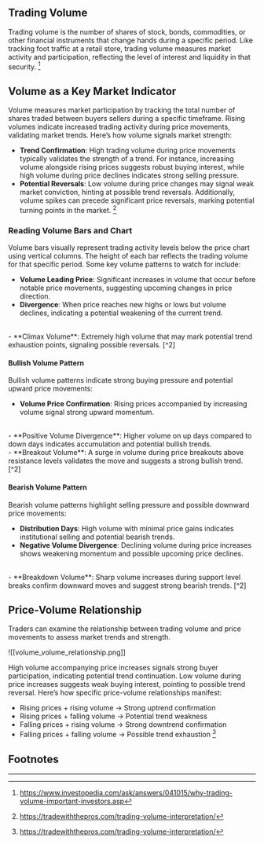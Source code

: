 
## Trading Volume

Trading volume is the number of shares of stock, bonds, commodities, or other financial instruments that change hands during a specific period. Like tracking foot traffic at a retail store, trading volume measures market activity and participation, reflecting the level of interest and liquidity in that security. [^1]

## Volume as a Key Market Indicator

Volume measures market participation by tracking the total number of shares traded between buyers sellers during a specific timeframe. Rising volumes indicate increased trading activity during price movements, validating market trends. Here’s how volume signals market strength:

- **Trend Confirmation**: High trading volume during price movements typically validates the strength of a trend. For instance, increasing volume alongside rising prices suggests robust buying interest, while high volume during price declines indicates strong selling pressure.
  <br>
- **Potential Reversals**: Low volume during price changes may signal weak market conviction, hinting at possible trend reversals. Additionally, volume spikes can precede significant price reversals, marking potential turning points in the market. [^2]

### Reading Volume Bars and Chart

Volume bars visually represent trading activity levels below the price chart using vertical columns. The height of each bar reflects the trading volume for that specific period. Some key volume patterns to watch for include:

- **Volume Leading Price**: Significant increases in volume that occur before notable price movements, suggesting upcoming changes in price direction. 
  <br>
- **Divergence**: When price reaches new highs or lows but volume declines, indicating a potential weakening of the current trend. 
<br>
- **Climax Volume**: Extremely high volume that may mark potential trend exhaustion points, signaling possible reversals. [^2]

#### Bullish Volume Pattern
Bullish volume patterns indicate strong buying pressure and potential upward price movements:
- **Volume Price Confirmation**: Rising prices accompanied by increasing volume signal strong upward momentum. 
<br>
- **Positive Volume Divergence**: Higher volume on up days compared to down days indicates accumulation and potential bullish trends. 
<br>
- **Breakout Volume**: A surge in volume during price breakouts above resistance levels validates the move and suggests a strong bullish trend. [^2]

#### Bearish Volume Pattern
Bearish volume patterns highlight selling pressure and possible downward price movements:
- **Distribution Days**: High volume with minimal price gains indicates institutional selling and potential bearish trends. 
  <br>
- **Negative Volume Divergence**: Declining volume during price increases shows weakening momentum and possible upcoming price declines. 
<br>
- **Breakdown Volume**: Sharp volume increases during support level breaks confirm downward moves and suggest strong bearish trends. [^2]

## Price-Volume Relationship
Traders can examine the relationship between trading volume and price movements to assess market trends and strength.

![[volume_volume_relationship.png]]

High volume accompanying price increases signals strong buyer participation, indicating potential trend continuation. Low volume during price increases suggests weak buying interest, pointing to possible trend reversal. Here’s how specific price-volume relationships manifest:

- Rising prices + rising volume → Strong uptrend confirmation
- Rising prices + falling volume → Potential trend weakness
- Falling prices + rising volume → Strong downtrend confirmation
- Falling prices + falling volume → Possible trend exhaustion [^2]
## Footnotes
---

[^1]: https://www.investopedia.com/ask/answers/041015/why-trading-volume-important-investors.asp

[^2]: https://tradewiththepros.com/trading-volume-interpretation/
